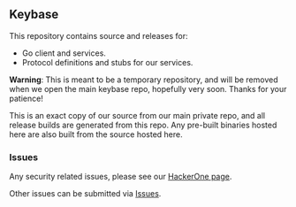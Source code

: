 ## Keybase

This repository contains source and releases for:

- Go client and services.
- Protocol definitions and stubs for our services.

**Warning**: This is meant to be a temporary repository, and will be removed when we open the main keybase repo, hopefully very soon.
Thanks for your patience!

This is an exact copy of our source from our main private repo, and all release builds are generated from this repo.
Any pre-built binaries hosted here are also built from the source hosted here.

### Issues

Any security related issues, please see our [HackerOne page](https://hackerone.com/keybase).

Other issues can be submitted via [Issues](https://github.com/keybase/client-beta-beta/issues).
